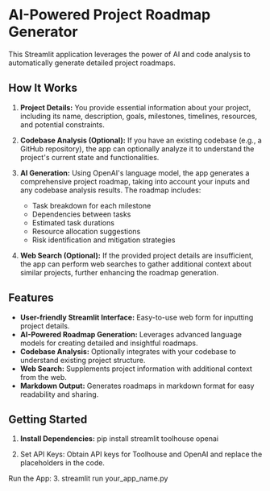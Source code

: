 # AI-Powered Project Roadmap Generator

This Streamlit application leverages the power of AI and code analysis to automatically generate detailed project roadmaps.

## How It Works

1. **Project Details:** You provide essential information about your project, including its name, description, goals, milestones, timelines, resources, and potential constraints.

2. **Codebase Analysis (Optional):** If you have an existing codebase (e.g., a GitHub repository), the app can optionally analyze it to understand the project's current state and functionalities.

3. **AI Generation:** Using OpenAI's language model, the app generates a comprehensive project roadmap, taking into account your inputs and any codebase analysis results. The roadmap includes:

    * Task breakdown for each milestone
    * Dependencies between tasks
    * Estimated task durations
    * Resource allocation suggestions
    * Risk identification and mitigation strategies

4. **Web Search (Optional):** If the provided project details are insufficient, the app can perform web searches to gather additional context about similar projects, further enhancing the roadmap generation.

## Features

* **User-friendly Streamlit Interface:** Easy-to-use web form for inputting project details.
* **AI-Powered Roadmap Generation:** Leverages advanced language models for creating detailed and insightful roadmaps.
* **Codebase Analysis:** Optionally integrates with your codebase to understand existing project structure.
* **Web Search:** Supplements project information with additional context from the web.
* **Markdown Output:** Generates roadmaps in markdown format for easy readability and sharing.

## Getting Started

1. **Install Dependencies:** 
   pip install streamlit toolhouse openai

   
 2. Set API Keys: Obtain API keys for Toolhouse and OpenAI and replace the placeholders in the code.
 
Run the App:
 3. streamlit run your_app_name.py